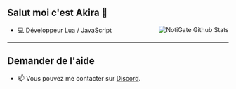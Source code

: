 ## Salut moi c'est Akira 👋
<img align="right" alt="NotiGate Github Stats" src="https://github-readme-stats.vercel.app/api?username=kazu-exe&show_icons=true&hide_border=true&theme=discord_old_blurple" />

- 💻 Développeur Lua / JavaScript

---

## Demander de l'aide

- 📫 Vous pouvez me contacter sur [Discord](https://discord.com/users/438443614247321610).
